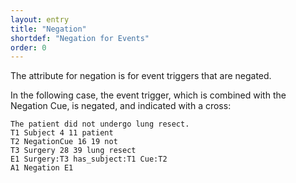 ```yaml
---
layout: entry
title: "Negation"
shortdef: "Negation for Events"
order: 0
---
```


The attribute for negation is for event triggers that are negated.

In the following case, the event trigger, which is combined with the Negation Cue, is negated, and indicated with a cross:
~~~ ann
The patient did not undergo lung resect.
T1 Subject 4 11 patient
T2 NegationCue 16 19 not
T3 Surgery 28 39 lung resect
E1 Surgery:T3 has_subject:T1 Cue:T2
A1 Negation E1
~~~

<!--
On the other hand, the event trigger itself is negated, without any negation cue, in the following case:
~~~ ann
The unprotonated side chain of the amino acid.
T1 Protonation 4 16 unprotonated
T2 FunctionalGroup 17 27 side chain
T3 AminoAcid 35 45 amino acid
E1 Protonation:T1 Theme:T2
A1 Negation E1
R1 whole_group Arg1:T3 Arg2:T2
~~~
-->
